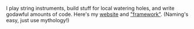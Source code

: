 I play string instruments, build stuff for local watering holes, and write godawful amounts of code. Here's my [website](https://github.com/aldahick/rex) and ["framework"](https://github.com/aldahick/athena). (Naming's easy, just use mythology!)
